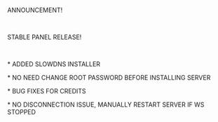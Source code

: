 <p>ANNOUNCEMENT!</p>
<br>
<p>STABLE PANEL RELEASE!</p>
<br>
<p>* ADDED SLOWDNS INSTALLER</p>
<p>* NO NEED CHANGE ROOT PASSWORD BEFORE INSTALLING SERVER</p>
<p>* BUG FIXES FOR CREDITS</p>
<p>* NO DISCONNECTION ISSUE, MANUALLY RESTART SERVER IF WS STOPPED</p>
